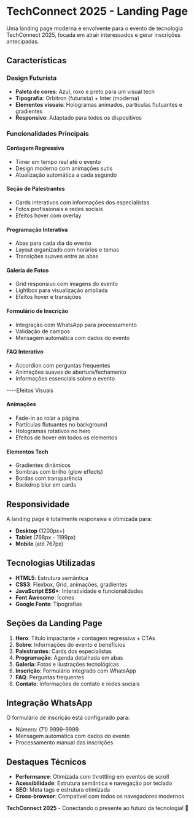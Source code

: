 # TechConnect 2025 - Landing Page

Uma landing page moderna e envolvente para o evento de tecnologia TechConnect 2025, focada em atrair interessados e gerar inscrições antecipadas.

##  Características

### Design Futurista
- **Paleta de cores**: Azul, roxo e preto para um visual tech
- **Tipografia**: Orbitron (futurista) + Inter (moderna)
- **Elementos visuais**: Hologramas animados, partículas flutuantes e gradientes
- **Responsivo**: Adaptado para todos os dispositivos

### Funcionalidades Principais

####  Contagem Regressiva
- Timer em tempo real até o evento 
- Design moderno com animações sutis
- Atualização automática a cada segundo

####  Seção de Palestrantes
- Cards interativos com informações dos especialistas
- Fotos profissionais e redes sociais
- Efeitos hover com overlay

####  Programação Interativa
- Abas para cada dia do evento
- Layout organizado com horários e temas
- Transições suaves entre as abas

####  Galeria de Fotos
- Grid responsivo com imagens do evento
- Lightbox para visualização ampliada
- Efeitos hover e transições

####  Formulário de Inscrição
- Integração com WhatsApp para processamento
- Validação de campos
- Mensagem automática com dados do evento

####  FAQ Interativo
- Accordion com perguntas frequentes
- Animações suaves de abertura/fechamento
- Informações essenciais sobre o evento
  
----Efeitos Visuais

####  Animações
- Fade-in ao rolar a página
- Partículas flutuantes no background
- Hologramas rotativos no hero
- Efeitos de hover em todos os elementos

####  Elementos Tech
- Gradientes dinâmicos
- Sombras com brilho (glow effects)
- Bordas com transparência
- Backdrop blur em cards

##  Responsividade

A landing page é totalmente responsiva e otimizada para:
- **Desktop** (1200px+)
- **Tablet** (768px - 1199px)
- **Mobile** (até 767px)


##  Tecnologias Utilizadas

- **HTML5**: Estrutura semântica
- **CSS3**: Flexbox, Grid, animações, gradientes
- **JavaScript ES6+**: Interatividade e funcionalidades
- **Font Awesome**: Ícones
- **Google Fonts**: Tipografias


##  Seções da Landing Page

1. **Hero**: Título impactante + contagem regressiva + CTAs
2. **Sobre**: Informações do evento e benefícios
3. **Palestrantes**: Cards dos especialistas
4. **Programação**: Agenda detalhada em abas
5. **Galeria**: Fotos e ilustrações tecnológicas
6. **Inscrição**: Formulário integrado com WhatsApp
7. **FAQ**: Perguntas frequentes
8. **Contato**: Informações de contato e redes sociais


##  Integração WhatsApp

O formulário de inscrição está configurado para:
- Número: (71) 9999-9999
- Mensagem automática com dados do evento
- Processamento manual das inscrições


##  Destaques Técnicos

- **Performance**: Otimizada com throttling em eventos de scroll
- **Acessibilidade**: Estrutura semântica e navegação por teclado
- **SEO**: Meta tags e estrutura otimizada
- **Cross-browser**: Compatível com todos os navegadores modernos



**TechConnect 2025** - Conectando o presente ao futuro da tecnologia! 🚀
